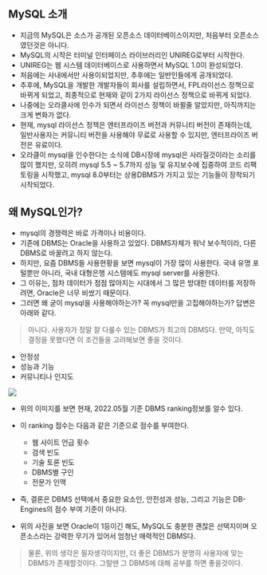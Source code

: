 ## MySQL 소개

- 지금의 MySQL은 소스가 공개된 오픈소스 데이터베이스이지만,
  처음부터 오픈소스였던것은 아니다.
- MySQL의 시작은 터미널 인터페이스 라이브러리인 UNIREG로부터 시작한다.
- UNIREG는 웹 시스템 데이터베이스로 사용하면서 MySQL 1.0이 완성되었다.
- 처음에는 사내에서만 사용이되었지만, 추후에는 일반인들에게 공개되었다.
- 추후에, MySQL을 개발한 개발자들이 회사를 설립하면서, FPL라이선스
  정책으로 바뀌게 되었고, 최종적으로 현재와 같이 2가지 라이선스 정책으로
  바뀌게 되었다.
- 나중에는 오라클사에 인수가 되면서 라이선스 정책이 바뀔줄 알았지만,
  아직까지는 크게 변화가 없다.
- 현재, mysql 라이선스 정책은 엔터프라이즈 버전과 커뮤니티 버전이
  존재하는데, 일반사용자는 커뮤니티 버전을 사용해야 무료로 사용할 수 있지만,
  엔터프라이즈 버전은 유료이다.
- 오라클이 mysql을 인수한다는 소식에 DB시장에 mysql은 사라질것이라는
  소리를 많이 했지만, 오히려 mysql 5.5 ~ 5.7까지 성능 및 유지보수에
  집중하여 코드 리팩토링을 시작했고, mysql 8.0부터는 상용DBMS가 가지고
  있는 기능들이 장착되기 시작되었다.

## 왜 MySQL인가?

- mysql의 경쟁력은 바로 가격이나 비용이다.
- 기존에 DBMS는 Oracle을 사용하고 있었다. DBMS자체가 워낙
  보수적이라, 다른 DBMS로 바꿀려고 하지 않는다.
- 하지만, 요즘 DBMS들 사용현황을 보면 mysql이 가장 많이 사용한다.
  국내 유명 포털뿐만 아니라, 국내 대형은행 시스템에도 mysql server를
  사용한다.
- 그 이유는, 점차 데이터가 점점 많아지는 시대에서 그 많은 방대한
  데이터를 저장하려면, Oracle은 너무 비쌌기 때문이다.
- 그러면 왜 굳이 mysql을 사용해야하는가? 꼭 mysql만을 고집해야하는가?
  답변은 아래와 같다.

> 아니다. 사용자가 정말 잘 다룰수 있는 DBMS가 최고의 DBMS다.
> 만약, 아직도 결정을 못했다면 이 조건들을 고려해보면 좋을 것이다.

- 안정성
- 성능과 기능
- 커뮤니티나 인지도

![](https://velog.velcdn.com/images/roberts/post/8bad35d1-47a0-4985-8eb4-c7a573f7fd09/image.png)

- 위의 이미지를 보면 현재, 2022.05월 기준 DBMS ranking정보를
  알수 있다.
- 이 ranking 점수는 다음과 같은 기준으로 점수를 부여한다.

  - 웹 사이트 언급 횟수
  - 검색 빈도
  - 기술 토론 빈도
  - DBMS별 구인
  - 전문가 인맥

- 즉, 결론은 DBMS 선택에서 중요한 요소인, 안전성과 성능, 그리고 기능은
  DB-Engines의 점수 부여 기준이 아니다.
- 위의 사진을 보면 Oracle이 1등이긴 해도, MySQL도 충분한 괜찮은 선택지이며
  오픈소스라는 강력한 무기가 있어서 엄청난 매력적인 DBMS다.

> 물론, 위의 생각은 필자생각이지만, 더 좋은 DBMS가 분명히 사용자에 맞는
> DBMS가 존재할것이다. 그럴땐 그 DBMS에 대해 공부를 하면 좋을것이다.
